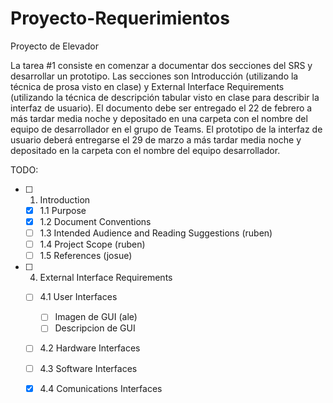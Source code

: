 # Proyecto-Requerimientos
 Proyecto de Elevador
 
La tarea #1 consiste en comenzar a documentar dos secciones del SRS y desarrollar un prototipo. Las secciones son Introducción (utilizando la técnica de prosa visto en clase) y External Interface Requirements (utilizando la técnica de descripción tabular visto en clase para describir la interfaz de usuario). El documento debe ser entregado el 22 de febrero a más tardar media noche y depositado en una carpeta con el nombre del equipo de desarrollador en el grupo de Teams. El prototipo de la interfaz de usuario deberá entregarse el 29 de marzo a más tardar media noche y depositado en la carpeta con el nombre del equipo desarrollador.

TODO:
- [ ] 1. Introduction
  - [x] 1.1 Purpose
  - [x] 1.2 Document Conventions 
  - [ ] 1.3 Intended Audience and Reading Suggestions (ruben)
  - [ ] 1.4 Project Scope (ruben)
  - [ ] 1.5 References (josue)
- [ ] 4. External Interface Requirements
  - [ ] 4.1 User Interfaces
    - [ ] Imagen de GUI (ale)
    - [ ] Descripcion de GUI 
  - [ ] 4.2 Hardware Interfaces
  - [ ] 4.3 Software Interfaces
  - [x] 4.4 Comunications Interfaces
  
